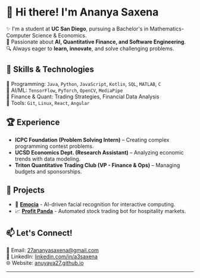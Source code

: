 # 👋 Hi there! I'm Ananya Saxena  

✨ I'm a student at **UC San Diego**, pursuing a Bachelor's in Mathematics-Computer Science & Economics.  
🤖 Passionate about **AI, Quantitative Finance, and Software Engineering**.  
🔍 Always eager to **learn, innovate**, and solve challenging problems.  

## 🚀 Skills & Technologies  
🔹 Programming: `Java`, `Python`, `JavaScript`, `Kotlin`, `SQL`, `MATLAB`, `C`  
🔹 AI/ML: `TensorFlow`, `PyTorch`, `OpenCV`, `MediaPipe`  
🔹 Finance & Quant: Trading Strategies, Financial Data Analysis  
🔹 Tools: `Git`, `Linux`, `React`, `Angular`  

## 🏆 Experience  
- **ICPC Foundation (Problem Solving Intern)** – Creating complex programming contest problems.  
- **UCSD Economics Dept. (Research Assistant)** – Analyzing economic trends with data modeling.  
- **Triton Quantitative Trading Club (VP - Finance & Ops)** – Managing budgets and sponsorships.  

## 📌 Projects  
- 🧠 **[Emocia](#)** - AI-driven facial recognition for interactive computing.  
- 📈 **[Profit Panda](#)** - Automated stock trading bot for hospitality markets.  

## 📫 Let's Connect!  
📧 Email: [27ananyasaxena@gmail.com](mailto:27ananyasaxena@gmail.com)  
🔗 LinkedIn: [linkedin.com/in/a3saxena](https://linkedin.com/in/a3saxena)  
🌐 Website: [anuyaya27.github.io](https://anuyaya27.github.io)  

---

